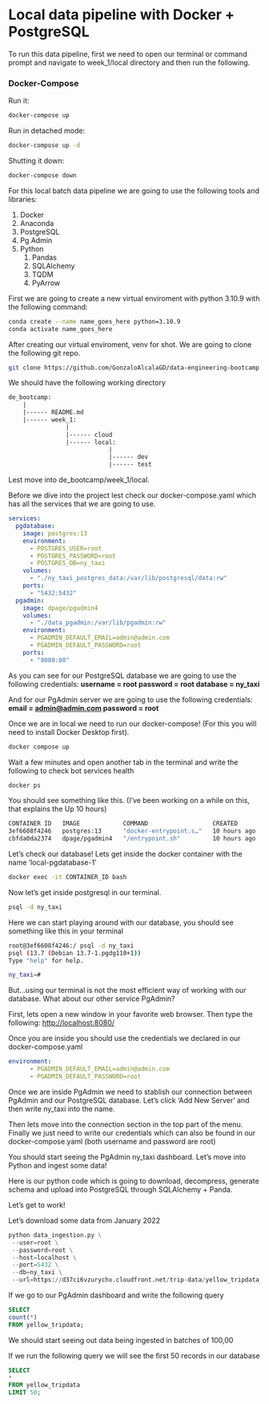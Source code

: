 # Local data pipeline with Docker + PostgreSQL

To run this data pipeline, first we need to open our terminal or command prompt and navigate to week_1/local directory
and then run the following.

### Docker-Compose 

Run it:

```bash
docker-compose up
```

Run in detached mode:

```bash
docker-compose up -d
```

Shutting it down:

```bash
docker-compose down
```

For this local batch data pipeline we are going to use the following tools and libraries:

1. Docker
2. Anaconda
3. PostgreSQL
4. Pg Admin
5. Python
    1. Pandas
    2. SQLAlchemy
    3. TQDM
    4. PyArrow

First we are going to create a new virtual enviroment with python 3.10.9 with the following command:

```bash
conda create --name name_goes_here python=3.10.9
conda activate name_goes_here
```

After creating our virtual enviroment, venv for shot. We are going to clone the following git repo.

```bash
git clone https://github.com/GonzaloAlcalaGD/data-engineering-bootcamp
```

We should have the following working directory

```scheme
de_bootcamp:
	|
	|------ README.md
	|------ week_1:
                |
                |------ cloud
                |------ local:
                            |
                            |------ dev
                            |------ test
```

Lest move into de_bootcamp/week_1/local.

Before we dive into the project lest check our docker-compose.yaml which has all the services that we are going to use.

```yaml
services:
  pgdatabase:
    image: postgres:13
    environment:
      - POSTGRES_USER=root
      - POSTGRES_PASSWORD=root
      - POSTGRES_DB=ny_taxi
    volumes:
      - "./ny_taxi_postgres_data:/var/lib/postgresql/data:rw"
    ports:
      - "5432:5432"
  pgadmin:
    image: dpage/pgadmin4
    volumes:
      - "./data_pgadmin:/var/lib/pgadmin:rw"
    environment:
      - PGADMIN_DEFAULT_EMAIL=admin@admin.com
      - PGADMIN_DEFAULT_PASSWORD=root
    ports:
      - "8080:80"
```

As you can see for our PostgreSQL database we are going to use the following credentials:
**username = root
password = root
database = ny_taxi**

And for our PgAdmin server we are going to use the following credentials:
**email = admin@admin.com
password = root**

Once we are in local we need to run our docker-compose! (For this you will need to install Docker Desktop first).

```bash
docker compose up
```

Wait a few minutes and open another tab in the terminal and write the following to check bot services health

```bash
docker ps
```

You should see something like this. (I’ve been working on a while on this, that explains the Up 10 hours)

```bash
CONTAINER ID   IMAGE            COMMAND                  CREATED        STATUS        PORTS                           NAMES
3ef6608f4246   postgres:13      "docker-entrypoint.s…"   10 hours ago   Up 10 hours   0.0.0.0:5432->5432/tcp          local-pgdatabase-1
cbfda0da2374   dpage/pgadmin4   "/entrypoint.sh"         10 hours ago   Up 10 hours   443/tcp, 0.0.0.0:8080->80/tcp   local-pgadmin-1
```

Let’s check our database! 
Lets get inside the docker container with the name ‘local-pgdatabase-1’

```bash
docker exec -it CONTAINER_ID bash
```

Now let’s get inside postgresql in our terminal.

```bash
psql -d ny_taxi 
```

Here we can start playing around with our database, you should see something like this in your terminal

```bash
root@3ef6608f4246:/ psql -d ny_taxi
psql (13.7 (Debian 13.7-1.pgdg110+1))
Type "help" for help.

ny_taxi=#
```

But…using our terminal is not the most efficient way of working with our database. What about our other service PgAdmin?

First, lets open a new window in your favorite web browser. 
Then type the following: [http://localhost:8080/](http://localhost:8080/)

Once you are inside you should use the credentials we declared in our docker-compose.yaml

```yaml
environment:
      - PGADMIN_DEFAULT_EMAIL=admin@admin.com
      - PGADMIN_DEFAULT_PASSWORD=root
```

Once we are inside PgAdmin we need to stablish our connection between PgAdmin and our PostgreSQL database. Let’s click ‘Add New Server’ and then write ny_taxi into the name.

Then lets move into the connection section in the top part of the menu. Finally we just need to write our credentials which can also be found in our docker-compose.yaml (both username and password are root)

You should start seeing the PgAdmin ny_taxi dashboard. Let’s move into Python and ingest some data!

Here is our python code which is going to download, decompress, generate schema and upload into PostgreSQL through SQLAlchemy + Panda.

Let’s get to work! 

Let’s download some data from January 2022

```python
python data_ingestion.py \
 --user=root \
 --password=root \
 --host=localhost \
 --port=5432 \
 --db=ny_taxi \
 --url=https://d37ci6vzurychx.cloudfront.net/trip-data/yellow_tripdata_2022-01.parquet
```

If we go to our PgAdmin dashboard and write the following query

```sql
SELECT 
count(*)
FROM yellow_tripdata;
```

We should start seeing out data being ingested in batches of 100,00

If we run the following query we will see the first 50 records in our database

```sql
SELECT
*
FROM yellow_tripdata
LIMIT 50;
```